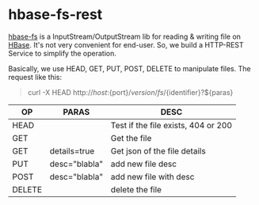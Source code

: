 hbase-fs-rest
=============

[hbase-fs](http://leeychee.github.io/hbase-fs) is a InputStream/OutputStream lib for reading & writing file 
on [HBase](http://hbase.apache.org). It's not very convenient for end-user. So, we build a HTTP-REST Service to 
simplify the operation.

Basically, we use HEAD, GET, PUT, POST, DELETE to manipulate files. The request like this:
> curl -X HEAD http://${host}:${port}/${version}/fs/${identifier}?${paras}

 OP     | PARAS          | DESC                              |
--------|----------------|-----------------------------------|
HEAD    |                | Test if the file exists, 404 or 200|
GET     |                | Get the file                      |
GET     | details=true   | Get json of the file details      |
PUT     | desc="blabla"  | add new file desc                 |
POST    | desc="blabla"  | add new file with desc            |
DELETE  |                | delete the file                   |

